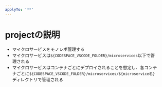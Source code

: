 ```yaml
---
applyTo: '**'
---
```


# projectの説明

- マイクロサービスをモノレポ管理する
- マイクロサービスは`${CODESPACE_VSCODE_FOLDER}/microservices`以下で管理される
- マイクロサービスはコンテナごとにデプロイされることを想定し、各コンテナごとに`${CODESPACE_VSCODE_FOLDER}/microservices/${microservice名}`ディレクトリで管理される
